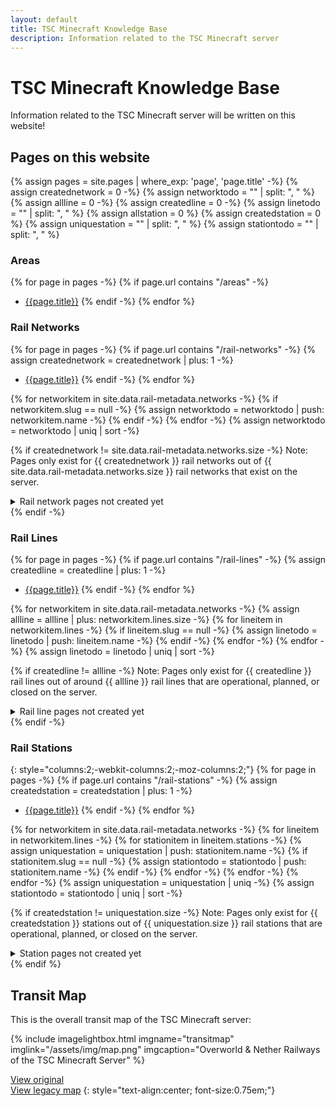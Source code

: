 ```yaml
---
layout: default
title: TSC Minecraft Knowledge Base
description: Information related to the TSC Minecraft server
---
```

# TSC Minecraft Knowledge Base

Information related to the TSC Minecraft server will be written on this website!

## Pages on this website

{% assign pages = site.pages | where_exp: 'page', 'page.title' -%}
{% assign creatednetwork = 0 -%}
{% assign networktodo = "" | split: ", " %}
{% assign allline = 0 -%}
{% assign createdline = 0 -%}
{% assign linetodo = "" | split: ", " %}
{% assign allstation = 0 %}
{% assign createdstation = 0 %}
{% assign uniquestation = "" | split: ", " %}
{% assign stationtodo = "" | split: ", " %}

<!-- markdownlint-disable MD032 -->

### Areas

{% for page in pages -%}
{% if page.url contains "/areas" -%}
- [{{page.title}}]({{page.url}})
{% endif -%}
{% endfor %}

### Rail Networks

{% for page in pages -%}
{% if page.url contains "/rail-networks" -%}
{% assign creatednetwork = creatednetwork | plus: 1 -%}
- [{{page.title}}]({{page.url}})
{% endif -%}
{% endfor %}

{% for networkitem in site.data.rail-metadata.networks -%}
  {% if networkitem.slug == null -%}
    {% assign networktodo = networktodo | push: networkitem.name -%}
  {% endif -%}
{% endfor -%}
{% assign networktodo = networktodo | uniq | sort -%}

{% if creatednetwork != site.data.rail-metadata.networks.size -%}
Note: Pages only exist for {{ creatednetwork }} rail networks out of
{{ site.data.rail-metadata.networks.size }} rail networks that exist on the
server.

<details markdown=1>
<summary>Rail network pages not created yet</summary>

{: style="columns:3;-webkit-columns:3;-moz-columns:3;"}
{% for item in networktodo -%}
- {{ item }}
{% endfor %}
</details>
{% endif -%}

### Rail Lines

{% for page in pages -%}
{% if page.url contains "/rail-lines" -%}
{% assign createdline = createdline | plus: 1 -%}
- [{{page.title}}]({{page.url}})
{% endif -%}
{% endfor %}

{% for networkitem in site.data.rail-metadata.networks -%}
  {% assign allline = allline | plus: networkitem.lines.size -%}
  {% for lineitem in networkitem.lines -%}
    {% if lineitem.slug == null -%}
      {% assign linetodo = linetodo | push: lineitem.name -%}
    {% endif -%}
  {% endfor -%}
{% endfor -%}
{% assign linetodo = linetodo | uniq | sort -%}

{% if createdline != allline -%}
Note: Pages only exist for {{ createdline }} rail lines out of around
{{ allline }} rail lines that are operational, planned, or closed on the server.

<details markdown=1>
<summary>Rail line pages not created yet</summary>

{: style="columns:3;-webkit-columns:3;-moz-columns:3;"}
{% for item in linetodo -%}
- {{ item }}
{% endfor %}
</details>
{% endif -%}

### Rail Stations

{: style="columns:2;-webkit-columns:2;-moz-columns:2;"}
{% for page in pages -%}
{% if page.url contains "/rail-stations" -%}
{% assign createdstation = createdstation | plus: 1 -%}
- [{{page.title}}]({{page.url}})
{% endif -%}
{% endfor %}

{% for networkitem in site.data.rail-metadata.networks -%}
  {% for lineitem in networkitem.lines -%}
    {% for stationitem in lineitem.stations -%}
      {% assign uniquestation = uniquestation | push: stationitem.name -%}
      {% if stationitem.slug == null -%}
        {% assign stationtodo = stationtodo | push: stationitem.name -%}
      {% endif -%}
    {% endfor -%}
  {% endfor -%}
{% endfor -%}
{% assign uniquestation = uniquestation | uniq -%}
{% assign stationtodo = stationtodo | uniq | sort -%}

{% if createdstation != uniquestation.size -%}
Note: Pages only exist for {{ createdstation }} stations out of
{{ uniquestation.size }} rail stations that are operational, planned, or closed
on the server.

<details markdown=1>
<summary>Station pages not created yet</summary>

{: style="columns:3;-webkit-columns:3;-moz-columns:3;"}
{% for item in stationtodo -%}
- {{ item }} Station
{% endfor %}
</details>
{% endif %}

## Transit Map

This is the overall transit map of the TSC Minecraft server:

{%
include imagelightbox.html
imgname="transitmap"
imglink="/assets/img/map.png"
imgcaption="Overworld & Nether Railways of the TSC Minecraft Server"
%}

[View original](/assets/img/map.png "Click to view in original size")<br>
[View legacy map](/assets/img/map-legacy.png "Click to view old version by Sunoka")
{: style="text-align:center; font-size:0.75em;"}
